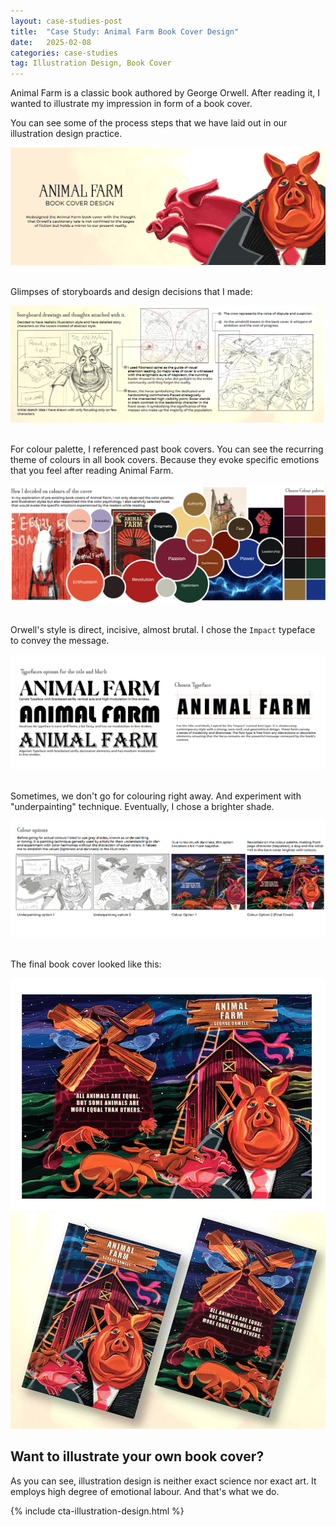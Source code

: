 ```yaml
---
layout: case-studies-post
title:  "Case Study: Animal Farm Book Cover Design"
date:   2025-02-08
categories: case-studies
tag: Illustration Design, Book Cover
---
```


Animal Farm is a classic book authored by George Orwell. After reading it, I wanted to illustrate my impression in form of a book cover.

You can see some of the process steps that we have laid out in our illustration design practice.

<div class="image-container-caption img-full border">
  <img src="/assets/images/case-studies-1.png" alt="Animal Farm Book Cover Design">
</div>
<br>

Glimpses of storyboards and design decisions that I made:

<div class="image-container-caption img-full border">
  <img src="/assets/images/case-studies-2.png" alt="Animal Farm Book Cover Design">
</div>
<br>

For colour palette, I referenced past book covers. You can see the recurring theme of colours in all book covers. Because they evoke specific emotions that you feel after reading Animal Farm.

<div class="image-container-caption img-full border">
  <img src="/assets/images/case-studies-3.png" alt="Animal Farm Book Cover Design">
</div>

<br>

Orwell's style is direct, incisive, almost brutal. I chose the `Impact` typeface to convey the message.

<div class="image-container-caption img-full border">
  <img src="/assets/images/case-studies-4.png" alt="Animal Farm Book Cover Design">
</div>

<br>

Sometimes, we don't go for colouring right away. And experiment with "underpainting" technique. Eventually, I chose a brighter shade.

<div class="image-container-caption img-full border">
  <img src="/assets/images/case-studies-5.png" alt="Animal Farm Book Cover Design">
</div>

<br>

The final book cover looked like this:

<div class="image-container-caption">
  <img src="/assets/images/case-studies-6.png" alt="Animal Farm Book Cover Design">
</div>

<div class="image-container-caption">
  <img src="/assets/images/case-studies-7.png" alt="Animal Farm Book Cover Design">
</div>

## Want to illustrate your own book cover?
As you can see, illustration design is neither exact science nor exact art. It employs high degree of emotional labour. And that's what we do.

{% include cta-illustration-design.html %}

